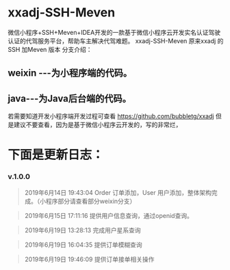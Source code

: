 # xxadj-SSH-Meven
微信小程序+SSH+Meven+IDEA开发的一款基于微信小程序云开发实名认证驾驶认证的代驾服务平台，帮助车主解决代驾难题。
xxadj-SSH-Meven 原来xxadj 的SSH 加Meven 版本
分支介绍： 
## weixin ---为小程序端的代码。

## java---为Java后台端的代码。

若需要知道开发小程序端开发过程可查看 https://github.com/bubbletg/xxadj 但是建议不要查看，因为是基于微信小程序云开发的，写的非常烂，


# 下面是更新日志：
### v.1.0.0 
> 2019年6月14日 19:43:04 Order 订单添加，User 用户添加，整体架构完成。（小程序部分请查看部分weixin分支）

> 2019年6月15日 17:11:16 提供用户信息查询，通过openid查询。 

> 2019年6月19日 13:28:13 完成用户星系查询

> 2019年6月19日 16:04:35 提供订单模糊查询

> 2019年6月19日 19:46:09 提供订单接单相关操作

> 


